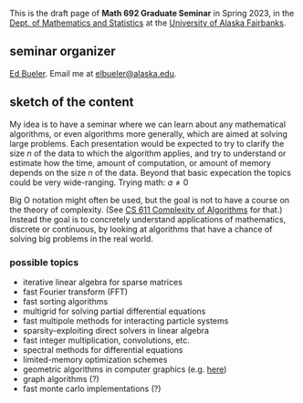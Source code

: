 <script src="https://polyfill.io/v3/polyfill.min.js?features=es6"></script>
<script id="MathJax-script" async src="https://cdn.jsdelivr.net/npm/mathjax@3/es5/tex-mml-chtml.js"></script>

This is the draft page of **Math 692 Graduate Seminar** in Spring 2023, in the [Dept. of Mathematics and Statistics](http://www.uaf.edu/dms/) at the [University of Alaska Fairbanks](http://www.uaf.edu/).

## seminar organizer

[Ed Bueler](http://bueler.github.io/).  Email me at [elbueler@alaska.edu](mailto:elbueler@alaska.edu).

## sketch of the content

My idea is to have a seminar where we can learn about any mathematical algorithms, or even algorithms more generally, which are aimed at solving large problems.  Each presentation would be expected to try to clarify the size $n$ of the data to which the algorithm applies, and try to understand or estimate how the time, amount of computation, or amount of memory depends on the size $n$ of the data.  Beyond that basic expecation the topics could be very wide-ranging.  Trying math: $a \ne 0$

Big O notation might often be used, but the goal is not to have a course on the theory of complexity.  (See [CS 611 Complexity of Algorithms](https://catalog.uaf.edu/courses/cs/) for that.)  Instead the goal is to concretely understand applications of mathematics, discrete or continuous, by looking at algorithms that have a chance of solving big problems in the real world.

### possible topics

  * iterative linear algebra for sparse matrices
  * fast Fourier transform (FFT)
  * fast sorting algorithms
  * multigrid for solving partial differential equations
  * fast multipole methods for interacting particle systems
  * sparsity-exploiting direct solvers in linear algebra
  * fast integer multiplication, convolutions, etc.
  * spectral methods for differential equations
  * limited-memory optimization schemes
  * geometric algorithms in computer graphics (e.g. [here](https://www.cs.princeton.edu/courses/archive/fall04/cos226/lectures/geometry.4up.pdf))
  * graph algorithms (?)
  * fast monte carlo implementations (?)
